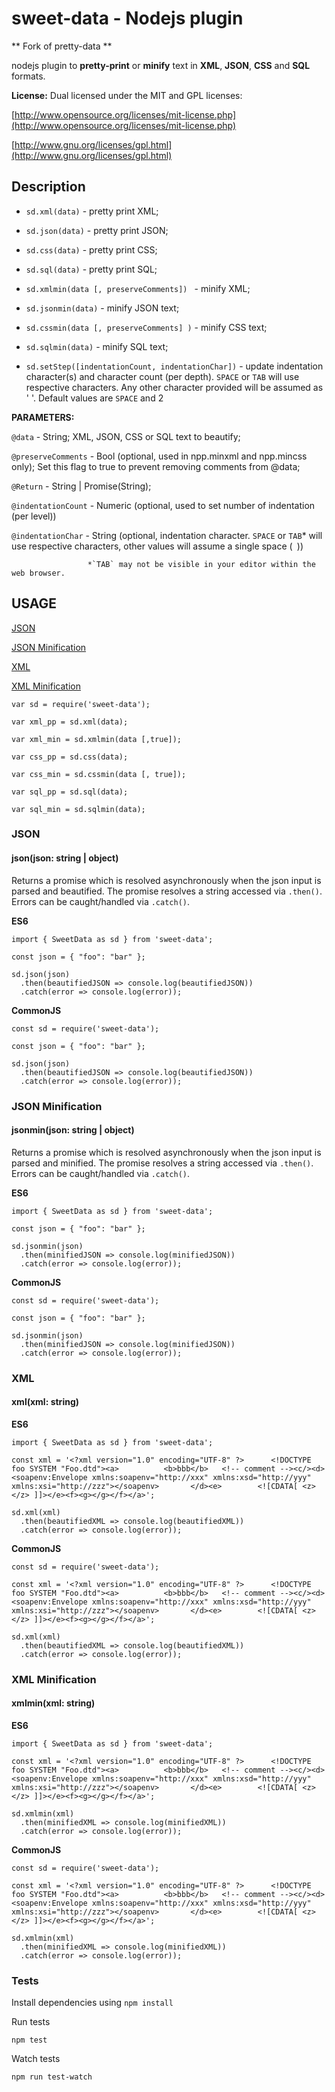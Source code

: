 # sweet-data - Nodejs plugin
** Fork of pretty-data **

nodejs plugin to **pretty-print** or **minify**
text in **XML**, **JSON**, **CSS**  and  **SQL** formats.

**License:** Dual licensed under
the MIT and GPL licenses:

[http://www.opensource.org/licenses/mit-license.php](http://www.opensource.org/licenses/mit-license.php)

[http://www.gnu.org/licenses/gpl.html](http://www.gnu.org/licenses/gpl.html)

## Description

* `sd.xml(data)` - pretty print XML; 

* `sd.json(data)` - pretty print JSON; 

* `sd.css(data)` - pretty print CSS; 

* `sd.sql(data)` - pretty print SQL; 

* `sd.xmlmin(data [, preserveComments]) ` - minify XML; 

* `sd.jsonmin(data)` - minify JSON text;

* `sd.cssmin(data [, preserveComments] )` - minify CSS text; 

* `sd.sqlmin(data)` - minify SQL text;

* `sd.setStep([indentationCount, indentationChar])` - update indentation character(s) and character count (per depth). `SPACE` or `TAB` will use respective characters. Any other character provided will be assumed as ' '. Default values are `SPACE` and 2


**PARAMETERS:**

`@data` - String; XML, JSON, CSS or SQL text to beautify; 

`@preserveComments` - Bool (optional, used in npp.minxml and npp.mincss only); 
                       Set this flag to true to prevent removing comments from @data; 

`@Return` - String | Promise(String);

`@indentationCount` - Numeric (optional, used to set number of indentation (per level))

`@indentationChar` - String (optional, indentation character. `SPACE` or `TAB`* will use 
                             respective characters, other values will assume a single space (` `))

                     *`TAB` may not be visible in your editor within the web browser.

## USAGE

[JSON](#json)

[JSON Minification](#json-minification)

[XML](#xml)

[XML Minification](#xml-minification)

`var sd = require('sweet-data'); `

`var xml_pp = sd.xml(data); `

`var xml_min = sd.xmlmin(data [,true]);`

`var css_pp = sd.css(data); `

`var css_min = sd.cssmin(data [, true]);`

`var sql_pp = sd.sql(data);` 

`var sql_min = sd.sqlmin(data);`


### JSON

#### json(json: string | object)

Returns a promise which is resolved asynchronously when the json input is parsed and beautified. The promise resolves a string accessed via `.then()`. Errors can be caught/handled via `.catch()`.

**ES6**

```
import { SweetData as sd } from 'sweet-data';

const json = { "foo": "bar" };

sd.json(json)
  .then(beautifiedJSON => console.log(beautifiedJSON))
  .catch(error => console.log(error));
```

**CommonJS**

```
const sd = require('sweet-data');

const json = { "foo": "bar" };

sd.json(json)
  .then(beautifiedJSON => console.log(beautifiedJSON))
  .catch(error => console.log(error));
```

### JSON Minification

#### jsonmin(json: string | object)

Returns a promise which is resolved asynchronously when the json input is parsed and minified. The promise resolves a string accessed via `.then()`. Errors can be caught/handled via `.catch()`.

**ES6**

```
import { SweetData as sd } from 'sweet-data';

const json = { "foo": "bar" };

sd.jsonmin(json)
  .then(minifiedJSON => console.log(minifiedJSON))
  .catch(error => console.log(error));
```

**CommonJS**

```
const sd = require('sweet-data');

const json = { "foo": "bar" };

sd.jsonmin(json)
  .then(minifiedJSON => console.log(minifiedJSON))
  .catch(error => console.log(error));
```

### XML

#### xml(xml: string)

**ES6**

```
import { SweetData as sd } from 'sweet-data';

const xml = '<?xml version="1.0" encoding="UTF-8" ?>      <!DOCTYPE foo SYSTEM "Foo.dtd"><a>          <b>bbb</b>   <!-- comment --><c/><d><soapenv:Envelope xmlns:soapenv="http://xxx" xmlns:xsd="http://yyy" xmlns:xsi="http://zzz"></soapenv>       </d><e>        <![CDATA[ <z></z> ]]></e><f><g></g></f></a>';

sd.xml(xml)
  .then(beautifiedXML => console.log(beautifiedXML))
  .catch(error => console.log(error));
```

**CommonJS**

```
const sd = require('sweet-data');

const xml = '<?xml version="1.0" encoding="UTF-8" ?>      <!DOCTYPE foo SYSTEM "Foo.dtd"><a>          <b>bbb</b>   <!-- comment --><c/><d><soapenv:Envelope xmlns:soapenv="http://xxx" xmlns:xsd="http://yyy" xmlns:xsi="http://zzz"></soapenv>       </d><e>        <![CDATA[ <z></z> ]]></e><f><g></g></f></a>';

sd.xml(xml)
  .then(beautifiedXML => console.log(beautifiedXML))
  .catch(error => console.log(error));
```


### XML Minification

#### xmlmin(xml: string)

**ES6**

```
import { SweetData as sd } from 'sweet-data';

const xml = '<?xml version="1.0" encoding="UTF-8" ?>      <!DOCTYPE foo SYSTEM "Foo.dtd"><a>          <b>bbb</b>   <!-- comment --><c/><d><soapenv:Envelope xmlns:soapenv="http://xxx" xmlns:xsd="http://yyy" xmlns:xsi="http://zzz"></soapenv>       </d><e>        <![CDATA[ <z></z> ]]></e><f><g></g></f></a>';

sd.xmlmin(xml)
  .then(minifiedXML => console.log(minifiedXML))
  .catch(error => console.log(error));
```

**CommonJS**

```
const sd = require('sweet-data');

const xml = '<?xml version="1.0" encoding="UTF-8" ?>      <!DOCTYPE foo SYSTEM "Foo.dtd"><a>          <b>bbb</b>   <!-- comment --><c/><d><soapenv:Envelope xmlns:soapenv="http://xxx" xmlns:xsd="http://yyy" xmlns:xsi="http://zzz"></soapenv>       </d><e>        <![CDATA[ <z></z> ]]></e><f><g></g></f></a>';

sd.xmlmin(xml)
  .then(minifiedXML => console.log(minifiedXML))
  .catch(error => console.log(error));
```

### Tests

Install dependencies using `npm install`

Run tests

```
npm test
```

Watch tests

```
npm run test-watch
```
